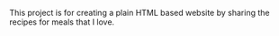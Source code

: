 This project is for creating a plain HTML based website by sharing the recipes for meals that I love.